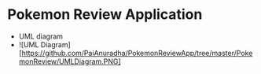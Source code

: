 <h1>Pokemon Review Application</h1>

- UML diagram
- ![UML Diagram][https://github.com/PaiAnuradha/PokemonReviewApp/tree/master/PokemonReview/UMLDiagram.PNG]
